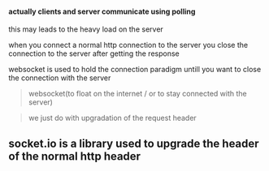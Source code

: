 #### actually clients and server communicate using polling

this may leads to the heavy load on the server

when you connect a normal http connection to the server you close the connection to the server after getting the response 

websocket is used to hold the connection paradigm untill you want to close the connection with the server 

> websocket(to float on the internet / or to stay connected with the server)

> we just do with upgradation of the request header


## socket.io is a library used to upgrade the header of the normal http header 